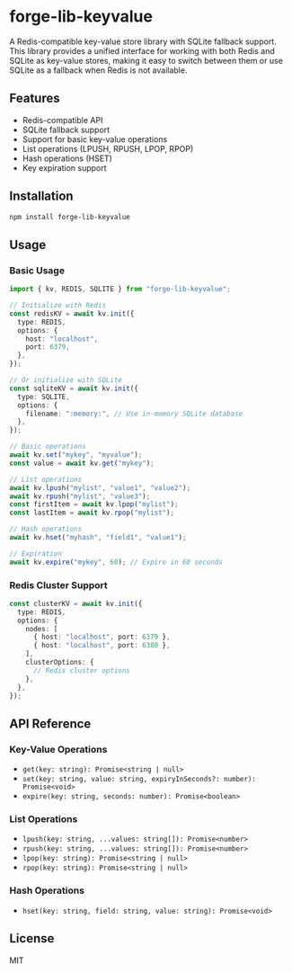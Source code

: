 # forge-lib-keyvalue

A Redis-compatible key-value store library with SQLite fallback support. This library provides a unified interface for working with both Redis and SQLite as key-value stores, making it easy to switch between them or use SQLite as a fallback when Redis is not available.

## Features

- Redis-compatible API
- SQLite fallback support
- Support for basic key-value operations
- List operations (LPUSH, RPUSH, LPOP, RPOP)
- Hash operations (HSET)
- Key expiration support

## Installation

```bash
npm install forge-lib-keyvalue
```

## Usage

### Basic Usage

```typescript
import { kv, REDIS, SQLITE } from "forge-lib-keyvalue";

// Initialize with Redis
const redisKV = await kv.init({
  type: REDIS,
  options: {
    host: "localhost",
    port: 6379,
  },
});

// Or initialize with SQLite
const sqliteKV = await kv.init({
  type: SQLITE,
  options: {
    filename: ":memory:", // Use in-memory SQLite database
  },
});

// Basic operations
await kv.set("mykey", "myvalue");
const value = await kv.get("mykey");

// List operations
await kv.lpush("mylist", "value1", "value2");
await kv.rpush("mylist", "value3");
const firstItem = await kv.lpop("mylist");
const lastItem = await kv.rpop("mylist");

// Hash operations
await kv.hset("myhash", "field1", "value1");

// Expiration
await kv.expire("mykey", 60); // Expire in 60 seconds
```

### Redis Cluster Support

```typescript
const clusterKV = await kv.init({
  type: REDIS,
  options: {
    nodes: [
      { host: "localhost", port: 6379 },
      { host: "localhost", port: 6380 },
    ],
    clusterOptions: {
      // Redis cluster options
    },
  },
});
```

## API Reference

### Key-Value Operations

- `get(key: string): Promise<string | null>`
- `set(key: string, value: string, expiryInSeconds?: number): Promise<void>`
- `expire(key: string, seconds: number): Promise<boolean>`

### List Operations

- `lpush(key: string, ...values: string[]): Promise<number>`
- `rpush(key: string, ...values: string[]): Promise<number>`
- `lpop(key: string): Promise<string | null>`
- `rpop(key: string): Promise<string | null>`

### Hash Operations

- `hset(key: string, field: string, value: string): Promise<void>`

## License

MIT
